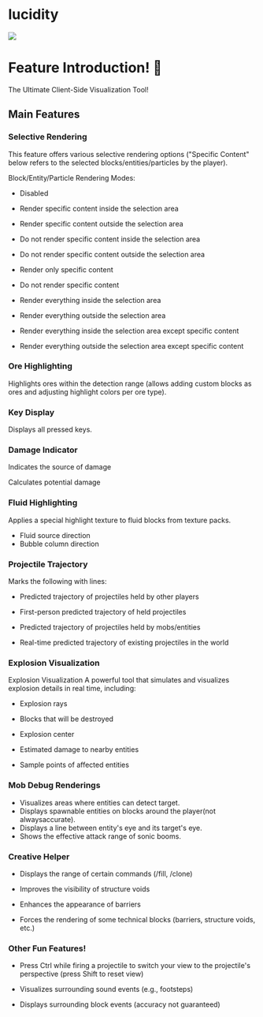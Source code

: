 # lucidity
![](https://count.getloli.com/@lucidity?name=lucidity&theme=3d-num&padding=7&offset=0&align=top&scale=1&pixelated=1&darkmode=auto)
# Feature Introduction! 🚀

The Ultimate Client-Side Visualization Tool!

## Main Features

### Selective Rendering

This feature offers various selective rendering options ("Specific Content" below refers to the selected blocks/entities/particles by the player).

Block/Entity/Particle Rendering Modes:

- Disabled

- Render specific content inside the selection area

- Render specific content outside the selection area

- Do not render specific content inside the selection area

- Do not render specific content outside the selection area

- Render only specific content

- Do not render specific content

- Render everything inside the selection area

- Render everything outside the selection area

- Render everything inside the selection area except specific content

- Render everything outside the selection area except specific content


### Ore Highlighting

Highlights ores within the detection range (allows adding custom blocks as ores and adjusting highlight colors per ore type).

### Key Display

Displays all pressed keys.

### Damage Indicator

Indicates the source of damage

Calculates potential damage


### Fluid Highlighting

Applies a special highlight texture to fluid blocks from texture packs.

- Fluid source direction 
- Bubble column direction

### Projectile Trajectory

Marks the following with lines:

- Predicted trajectory of projectiles held by other players

- First-person predicted trajectory of held projectiles

- Predicted trajectory of projectiles held by mobs/entities

- Real-time predicted trajectory of existing projectiles in the world


### Explosion Visualization

Explosion Visualization 
A powerful tool that simulates and visualizes explosion details in real time, including:

- Explosion rays

- Blocks that will be destroyed

- Explosion center

- Estimated damage to nearby entities

- Sample points of affected entities


### Mob Debug Renderings

- Visualizes areas where entities can detect target.
- Displays spawnable entities on blocks around the player(not alwaysaccurate).
- Displays a line between entity's eye and its target's eye.
- Shows the effective attack range of sonic booms.

### Creative Helper

- Displays the range of certain commands (/fill, /clone)

- Improves the visibility of structure voids

- Enhances the appearance of barriers

- Forces the rendering of some technical blocks (barriers, structure voids, etc.)


### Other Fun Features! 

- Press Ctrl while firing a projectile to switch your view to the projectile's perspective (press Shift to reset view)

- Visualizes surrounding sound events (e.g., footsteps)

- Displays surrounding block events (accuracy not guaranteed)
